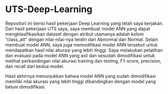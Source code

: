 # UTS-Deep-Learning
Repositori ini berisi hasil pekerjaan Deep Learning yang telah saya kerjakan. Dari hasil pekerjaan UTS saya, saya membuat model ANN yang dapat mengklasifikasikan dataset dengan atribut utamanya adalah kolom “class_att” dengan nilai-nilai-nya terdiri dari Abnormal dan Normal. Selain membuat model ANN, saya juga memodifikasi model ANN tersebut untuk mendapatkan hasil nilai akurasi yang lebih tinggi. Saya melakukan pelatihan dan evaluasi pada model ANN yang asli dan sesudah dimodifikasi untuk melihat perbandingan nilai akurasi training dan testing, F1-score, precision, dan recall dari kedua model.

Hasil akhirnya menunjukkan bahwa model ANN yang sudah dimodifikasi memiliki nilai akurasi yang lebih tinggi dibandingkan dengan model yang belum dimodifikasi. 
